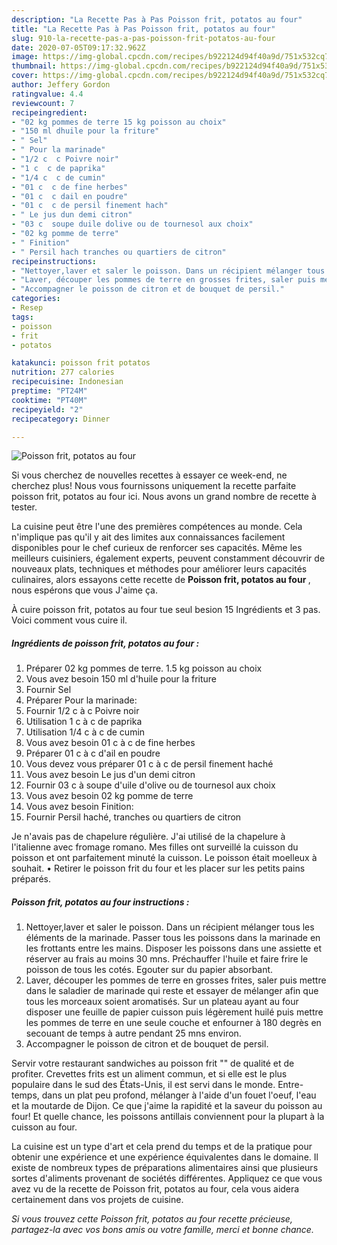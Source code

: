 ```yaml
---
description: "La Recette Pas à Pas Poisson frit, potatos au four"
title: "La Recette Pas à Pas Poisson frit, potatos au four"
slug: 910-la-recette-pas-a-pas-poisson-frit-potatos-au-four
date: 2020-07-05T09:17:32.962Z
image: https://img-global.cpcdn.com/recipes/b922124d94f40a9d/751x532cq70/poisson-frit-potatos-au-four-photo-principale-de-la-recette.jpg
thumbnail: https://img-global.cpcdn.com/recipes/b922124d94f40a9d/751x532cq70/poisson-frit-potatos-au-four-photo-principale-de-la-recette.jpg
cover: https://img-global.cpcdn.com/recipes/b922124d94f40a9d/751x532cq70/poisson-frit-potatos-au-four-photo-principale-de-la-recette.jpg
author: Jeffery Gordon
ratingvalue: 4.4
reviewcount: 7
recipeingredient:
- "02 kg pommes de terre 15 kg poisson au choix"
- "150 ml dhuile pour la friture"
- " Sel"
- " Pour la marinade"
- "1/2 c  c Poivre noir"
- "1 c  c de paprika"
- "1/4 c  c de cumin"
- "01 c  c de fine herbes"
- "01 c  c dail en poudre"
- "01 c  c de persil finement hach"
- " Le jus dun demi citron"
- "03 c  soupe duile dolive ou de tournesol aux choix"
- "02 kg pomme de terre"
- " Finition"
- " Persil hach tranches ou quartiers de citron"
recipeinstructions:
- "Nettoyer,laver et saler le poisson. Dans un récipient mélanger tous les éléments de la marinade. Passer tous les poissons dans la marinade en les frottants entre les mains. Disposer les poissons dans une assiette et réserver au frais au moins 30 mns. Préchauffer l&#39;huile et faire frire le poisson de tous les cotés. Egouter sur du papier absorbant."
- "Laver, découper les pommes de terre en grosses frites, saler puis mettre dans le saladier de marinade qui reste et essayer de mélanger afin que tous les morceaux soient aromatisés. Sur un plateau ayant au four disposer une feuille de papier cuisson puis légèrement huilé puis mettre les pommes de terre en une seule couche et enfourner à 180 degrès en secouant de temps à autre pendant 25 mns environ."
- "Accompagner le poisson de citron et de bouquet de persil."
categories:
- Resep
tags:
- poisson
- frit
- potatos

katakunci: poisson frit potatos 
nutrition: 277 calories
recipecuisine: Indonesian
preptime: "PT24M"
cooktime: "PT40M"
recipeyield: "2"
recipecategory: Dinner

---
```



![Poisson frit, potatos au four](https://img-global.cpcdn.com/recipes/b922124d94f40a9d/751x532cq70/poisson-frit-potatos-au-four-photo-principale-de-la-recette.jpg)

Si vous cherchez de nouvelles recettes à essayer ce week-end, ne cherchez plus! Nous vous fournissons uniquement la recette parfaite poisson frit, potatos au four ici. Nous avons un grand nombre de recette à tester.

La cuisine peut être l'une des premières compétences au monde. Cela n'implique pas qu'il y ait des limites aux connaissances facilement disponibles pour le chef curieux de renforcer ses capacités. Même les meilleurs cuisiniers, également experts, peuvent constamment découvrir de nouveaux plats, techniques et méthodes pour améliorer leurs capacités culinaires, alors essayons cette recette de <strong> Poisson frit, potatos au four </strong>, nous espérons que vous J'aime ça.

<!--inarticleads1-->

À cuire poisson frit, potatos au four tue seul besion 15 Ingrédients et 3 pas. Voici comment vous cuire il.

##### Ingrédients de poisson frit, potatos au four :

1. Préparer 02 kg pommes de terre. 1.5 kg poisson au choix
1. Vous avez besoin 150 ml d&#39;huile pour la friture
1. Fournir  Sel
1. Préparer  Pour la marinade:
1. Fournir 1/2 c à c Poivre noir
1. Utilisation 1 c à c de paprika
1. Utilisation 1/4 c à c de cumin
1. Vous avez besoin 01 c à c de fine herbes
1. Préparer 01 c à c d&#39;ail en poudre
1. Vous devez vous préparer 01 c à c de persil finement haché
1. Vous avez besoin  Le jus d&#39;un demi citron
1. Fournir 03 c à soupe d&#39;uile d&#39;olive ou de tournesol aux choix
1. Vous avez besoin 02 kg pomme de terre
1. Vous avez besoin  Finition:
1. Fournir  Persil haché, tranches ou quartiers de citron


Je n&#39;avais pas de chapelure régulière. J&#39;ai utilisé de la chapelure à l&#39;italienne avec fromage romano. Mes filles ont surveillé la cuisson du poisson et ont parfaitement minuté la cuisson. Le poisson était moelleux à souhait. • Retirer le poisson frit du four et les placer sur les petits pains préparés. 

<!--inarticleads2-->

##### Poisson frit, potatos au four instructions :

1. Nettoyer,laver et saler le poisson. Dans un récipient mélanger tous les éléments de la marinade. Passer tous les poissons dans la marinade en les frottants entre les mains. Disposer les poissons dans une assiette et réserver au frais au moins 30 mns. Préchauffer l&#39;huile et faire frire le poisson de tous les cotés. Egouter sur du papier absorbant.
1. Laver, découper les pommes de terre en grosses frites, saler puis mettre dans le saladier de marinade qui reste et essayer de mélanger afin que tous les morceaux soient aromatisés. Sur un plateau ayant au four disposer une feuille de papier cuisson puis légèrement huilé puis mettre les pommes de terre en une seule couche et enfourner à 180 degrès en secouant de temps à autre pendant 25 mns environ.
1. Accompagner le poisson de citron et de bouquet de persil.


Servir votre restaurant sandwiches au poisson frit &#34;&#34; de qualité et de profiter. Crevettes frits est un aliment commun, et si elle est le plus populaire dans le sud des États-Unis, il est servi dans le monde. Entre-temps, dans un plat peu profond, mélanger à l&#39;aide d&#39;un fouet l&#39;oeuf, l&#39;eau et la moutarde de Dijon. Ce que j&#39;aime la rapidité et la saveur du poisson au four! Et quelle chance, les poissons antillais conviennent pour la plupart à la cuisson au four. 

<!--inarticleads1-->

<p>
La cuisine est un type d'art et cela prend du temps et de la pratique pour obtenir une expérience et une expérience équivalentes dans le domaine. Il existe de nombreux types de préparations alimentaires ainsi que plusieurs sortes d'aliments provenant de sociétés différentes. Appliquez ce que vous avez vu de la recette de Poisson frit, potatos au four, cela vous aidera certainement dans vos projets de cuisine.
</p>

<p>
<i>Si vous trouvez cette Poisson frit, potatos au four recette précieuse, partagez-la avec vos bons amis ou votre famille, merci et bonne chance.</i>
</p>
